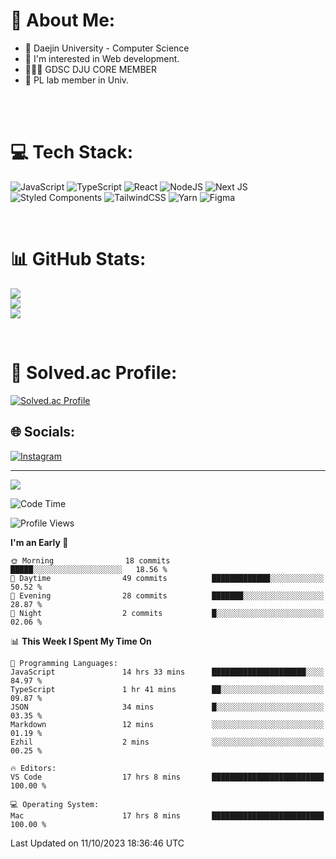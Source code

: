 # 💫 About Me:

<ul>
 <li> 🏫 Daejin University - Computer Science </li>
 <li> 👀 I'm interested in Web development.</li>
 <li> 🧑🏻‍💻 GDSC DJU CORE MEMBER </li>
 <li> 🧪 PL lab member in Univ. </li>
</ul>


<br><br>

# 💻 Tech Stack:
![JavaScript](https://img.shields.io/badge/javascript-%23323330.svg?style=for-the-badge&logo=javascript&logoColor=%23F7DF1E) ![TypeScript](https://img.shields.io/badge/typescript-%23007ACC.svg?style=for-the-badge&logo=typescript&logoColor=white)  ![React](https://img.shields.io/badge/react-%2320232a.svg?style=for-the-badge&logo=react&logoColor=%2361DAFB) ![NodeJS](https://img.shields.io/badge/node.js-6DA55F?style=for-the-badge&logo=node.js&logoColor=white) ![Next JS](https://img.shields.io/badge/Next-black?style=for-the-badge&logo=next.js&logoColor=white) <br> ![Styled Components](https://img.shields.io/badge/styled--components-DB7093?style=for-the-badge&logo=styled-components&logoColor=white) ![TailwindCSS](https://img.shields.io/badge/tailwindcss-%2338B2AC.svg?style=for-the-badge&logo=tailwind-css&logoColor=white)  ![Yarn](https://img.shields.io/badge/yarn-%232C8EBB.svg?style=for-the-badge&logo=yarn&logoColor=white) ![Figma](https://img.shields.io/badge/figma-%23F24E1E.svg?style=for-the-badge&logo=figma&logoColor=white) 

<br>

# 📊 GitHub Stats:
![](https://github-readme-stats.vercel.app/api?username=jieunsse&theme=dark&hide_border=false&include_all_commits=false&count_private=false)<br/>
![](https://github-readme-streak-stats.herokuapp.com/?user=jieunsse&theme=dark&hide_border=false)<br/>
![](https://github-readme-stats.vercel.app/api/top-langs/?username=jieunsse&theme=dark&hide_border=false&include_all_commits=false&count_private=false&layout=compact)

<br>

# 💯 Solved.ac Profile: 
[![Solved.ac Profile](http://mazassumnida.wtf/api/v2/generate_badge?boj=jieunsse)](https://solved.ac/jieunsse/)
<br>


## 🌐 Socials:
[![Instagram](https://img.shields.io/badge/Instagram-%23E4405F.svg?logo=Instagram&logoColor=white)](https://instagram.com/jieunsse) 

---

[![](https://visitcount.itsvg.in/api?id=Jayden&label=Profile%20Views&color=3&icon=7&pretty=true)](https://visitcount.itsvg.in)


<!-- Proudly created with GPRM ( https://gprm.itsvg.in ) -->


<!--START_SECTION:waka-->
![Code Time](http://img.shields.io/badge/Code%20Time-228%20hrs%208%20mins-blue)

![Profile Views](http://img.shields.io/badge/Profile%20Views-29-blue)

**I'm an Early 🐤** 

```text
🌞 Morning                18 commits          █████░░░░░░░░░░░░░░░░░░░░   18.56 % 
🌆 Daytime                49 commits          █████████████░░░░░░░░░░░░   50.52 % 
🌃 Evening                28 commits          ███████░░░░░░░░░░░░░░░░░░   28.87 % 
🌙 Night                  2 commits           █░░░░░░░░░░░░░░░░░░░░░░░░   02.06 % 
```


📊 **This Week I Spent My Time On** 

```text
💬 Programming Languages: 
JavaScript               14 hrs 33 mins      █████████████████████░░░░   84.97 % 
TypeScript               1 hr 41 mins        ██░░░░░░░░░░░░░░░░░░░░░░░   09.87 % 
JSON                     34 mins             █░░░░░░░░░░░░░░░░░░░░░░░░   03.35 % 
Markdown                 12 mins             ░░░░░░░░░░░░░░░░░░░░░░░░░   01.19 % 
Ezhil                    2 mins              ░░░░░░░░░░░░░░░░░░░░░░░░░   00.25 % 

🔥 Editors: 
VS Code                  17 hrs 8 mins       █████████████████████████   100.00 % 

💻 Operating System: 
Mac                      17 hrs 8 mins       █████████████████████████   100.00 % 
```


 Last Updated on 11/10/2023 18:36:46 UTC
<!--END_SECTION:waka-->
